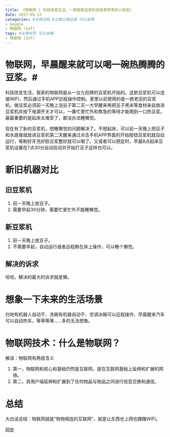 ```yaml
---
title: 《物联网 | 科技改变生活，一款智能豆浆机给我家带来的小改变》
date: 2017-05-13
categories: #法律法规 #文章分类目录 可以省略
- Google
- 物联网 (IoT)
tags: #文章标签 可以省略
- 物联网 (IoT)
---
```

# 物联网，早晨醒来就可以喝一碗热腾腾的豆浆。#
科技改变生活，我家的物联网是从一台九阳牌的豆浆机开始的。这款豆浆机可以连接WIFI，然后通过手机APP远程操作控制。家里以前使用的是一款老旧的豆浆机，做豆浆必须前一天晚上泡豆子第二天一大早醒来再把豆子黑米等食材亲自放进豆浆机并按下电源开关才可以，一番忙里忙外和焦急的等待才能喝到一口热豆浆。最最重要的是起床太难受了，都没办法睡懒觉。
<!--more-->
现在有了新的豆浆机，想睡懒觉的问题解决了。不想起床，可以前一天晚上把豆子和水直接就放进豆浆机第二天醒来通过点击手机APP界面的开始按钮豆浆机就自动运行，等刷好牙洗好脸豆浆整好就可以喝了。又或者可以预定时，早晨8点起床豆浆机设置在7点30分自动启动并开始打豆子这样也可以。

# 新旧机器对比 #

## 旧豆浆机 ##
1. 前一天晚上放豆子。
2. 需要早起30分钟，需要忙里忙外不能睡懒觉。

## 新豆浆机 ##
1. 前一天晚上放豆子。
2. 不需要早起，自动运行或者远程赖在床上操作，可以睡个懒觉。

## 解决的诉求 ##
哈哈，解决的最大的诉求就是懒。

# 想象一下未来的生活场景 #
扫地有机器人自动干、洗碗有机器自动干、空调冰箱可以远程操作、早晨醒来汽车可以自动热车，等等等等......多的无法想象。

# 物联网技术：什么是物联网？ #
解读：物联网有两层含义
1. 第一，物联网和核心和基础仍然是互联网，是在互联网基础上延伸和扩展的网络。
2. 第二，其用户端延伸和扩展到了任何物品与物品之间进行信息交换和通信。

# 总结 #
大白话总结：物联网就是“物物相连的互联网”，就是让东西也上网也蹭蹭WIFI。

[同步](http://www.jianshu.com/p/01c7c9c44e7f) 


